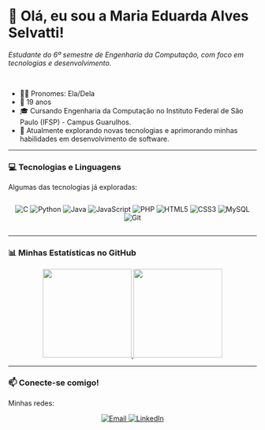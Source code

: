 # 👋 Olá, eu sou a Maria Eduarda Alves Selvatti!

<p align="left">
  <em>Estudante do 6º semestre de Engenharia da Computação, com foco em tecnologias e desenvolvimento.</em>
</p>

<br>

- 👩‍💻 Pronomes: Ela/Dela
- 🎂 19 anos
- 🎓 Cursando Engenharia da Computação no Instituto Federal de São Paulo (IFSP) - Campus Guarulhos.
- 🌱 Atualmente explorando novas tecnologias e aprimorando minhas habilidades em desenvolvimento de software.

---

### 💻 Tecnologias e Linguagens

Algumas das tecnologias já exploradas:

<p style="display: inline-block;" align="center">
  <img src="https://img.shields.io/badge/C-00599C?style=for-the-badge&logo=c&logoColor=white" alt="C">
  <img src="https://img.shields.io/badge/Python-3776AB?style=for-the-badge&logo=python&logoColor=white" alt="Python">
  <img src="https://img.shields.io/badge/Java-ED8B00?style=for-the-badge&logo=openjdk&logoColor=white" alt="Java">
  <img src="https://img.shields.io/badge/JavaScript-F7DF1E?style=for-the-badge&logo=javascript&logoColor=black" alt="JavaScript">
  <img src="https://img.shields.io/badge/PHP-777BB4?style=for-the-badge&logo=php&logoColor=white" alt="PHP">
  <img src="https://img.shields.io/badge/HTML5-E34F26?style=for-the-badge&logo=html5&logoColor=white" alt="HTML5">
  <img src="https://img.shields.io/badge/CSS3-1572B6?style=for-the-badge&logo=css3&logoColor=white" alt="CSS3">
  <img src="https://img.shields.io/badge/MySQL-4479A1?style=for-the-badge&logo=mysql&logoColor=white" alt="MySQL">
  <img src="https://img.shields.io/badge/GIT-F05032?style=for-the-badge&logo=git&logoColor=white" alt="Git">
</p>

---

### 📊 Minhas Estatísticas no GitHub

<p align="center">
  <a href="https://github.com/dudaselvatti">
    <img height="180em" src="https://github-readme-stats.vercel.app/api?username=dudaselvatti&show_icons=true&theme=dracula&include_all_commits=true&count_private=true"/>
    <img height="180em" src="https://github-readme-stats.vercel.app/api/top-langs/?username=dudaselvatti&layout=compact&langs_count=7&theme=dracula"/>
  </a>
</p>

---

### 📫 Conecte-se comigo!

Minhas redes:
<p align="center">
<a href="mailto:selvattifsp@gmail.com" target="_blank">
  <img src="https://img.shields.io/badge/Email-D14836?style=for-the-badge&logo=gmail&logoColor=white" alt="Email">
</a>
<a href="https://www.linkedin.com/in/maria-eduarda-alves-selvatti-1b05252ba/" target="_blank">
  <img src="https://img.shields.io/badge/LinkedIn-0077B5?style=for-the-badge&logo=linkedin&logoColor=white" alt="LinkedIn">
</a>
</p>
